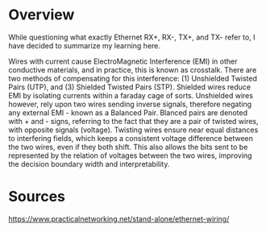 # Overview

While questioning what exactly Ethernet RX+, RX-, TX+, and TX- refer to, I have decided to summarize my learning here.

Wires with current cause ElectroMagnetic Interference (EMI) in other conductive materials, and in practice, this is known as crosstalk. There are two methods of compensating for this interference: (1) Unshielded Twisted Pairs (UTP), and (3) Shielded Twisted Pairs (STP). Shielded wires reduce EMI by isolating currents within a faraday cage of sorts. Unshielded wires however, rely upon two wires sending inverse signals, therefore negating any external EMI - known as a Balanced Pair. Blanced pairs are denoted with + and - signs, referring to the fact that they are a pair of twisted wires, with opposite signals (voltage). Twisting wires ensure near equal distances to interfering fields, which keeps a consistent voltage difference between the two wires, even if they both shift. This also allows the bits sent to be represented by the relation of voltages between the two wires, improving the decision boundary width and interpretability.

# Sources

https://www.practicalnetworking.net/stand-alone/ethernet-wiring/


